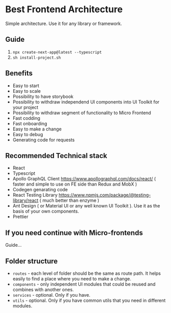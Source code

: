 # Best Frontend Architecture
Simple architecture. Use it for any library or framework.

## Guide
1. ```npx create-next-app@latest --typescript```
2. ```sh install-project.sh```

## Benefits
* Easy to start
* Easy to scale
* Possibility to have storybook
* Possibility to withdraw independend UI components into UI Toolkit for your project
* Possibility to withdraw segment of functionality to Micro Frontend
* Fast codding
* Fast onboarding
* Easy to make a change
* Easy to debug
* Generating code for requests

## Recommended Technical stack
* React
* Typescript
* Apollo GraphQL Client https://www.apollographql.com/docs/react/ ( faster and simple to use on FE side than Redux and MobX )
* Codegen genarating code
* React Testing Library https://www.npmjs.com/package/@testing-library/react ( much better than enzyme )
* Ant Design ( or Material UI or any well known UI Toolkit ). Use it as the basis of your own components.
* Prettier

## If you need continue with Micro-frontends
Guide...

## Folder structure
* `routes` - each level of folder should be the same as route path. It helps easily to find a place where you need to make a change. 
* `components` - only independent UI modules that could be reused and combines with another ones.
* `services` - optional. Only if you have.
* `utils` - optional. Only if you have common utils that you need in different modules.

